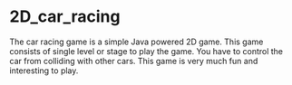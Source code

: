 # 2D_car_racing
The car racing game is a simple Java powered 2D game. This game consists of single level or stage to play the game. You have to control the car from colliding with other cars. This game is very much fun and interesting to play.
